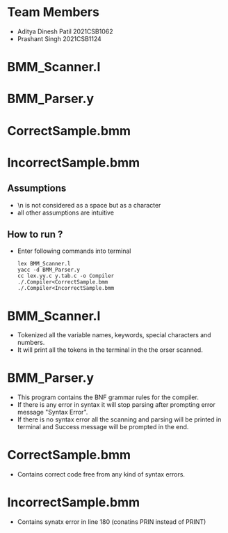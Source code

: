 # Team Members
- Aditya Dinesh Patil 2021CSB1062
- Prashant Singh 2021CSB1124

# BMM_Scanner.l
# BMM_Parser.y
# CorrectSample.bmm
# IncorrectSample.bmm

## Assumptions
- \n is not considered as a space but as a character
- all other assumptions are intuitive

## How to run ?
- Enter following commands into terminal
    ```
    lex BMM_Scanner.l
    yacc -d BMM_Parser.y
    cc lex.yy.c y.tab.c -o Compiler    
    ./.Compiler<CorrectSample.bmm
    ./.Compiler<IncorrectSample.bmm
    ```


# BMM_Scanner.l
- Tokenized all the variable names, keywords, special characters and numbers.
- It will print all the tokens in the terminal in the the orser scanned.

# BMM_Parser.y
- This program contains the BNF grammar rules for the compiler.
- If there is any error in syntax it will stop parsing after prompting error message "Syntax Error".
- If there is no syntax error all the scanning and parsing will be printed in terminal and Success message will be prompted in the end.

# CorrectSample.bmm
- Contains correct code free from any kind of syntax errors.

# IncorrectSample.bmm
- Contains synatx error in line 180 (conatins PRIN instead of PRINT)